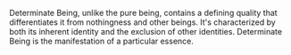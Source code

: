 Determinate Being, unlike the pure being, contains a defining quality that differentiates it from nothingness and other beings. It's characterized by both its inherent identity and the exclusion of other identities. Determinate Being is the manifestation of a particular essence.